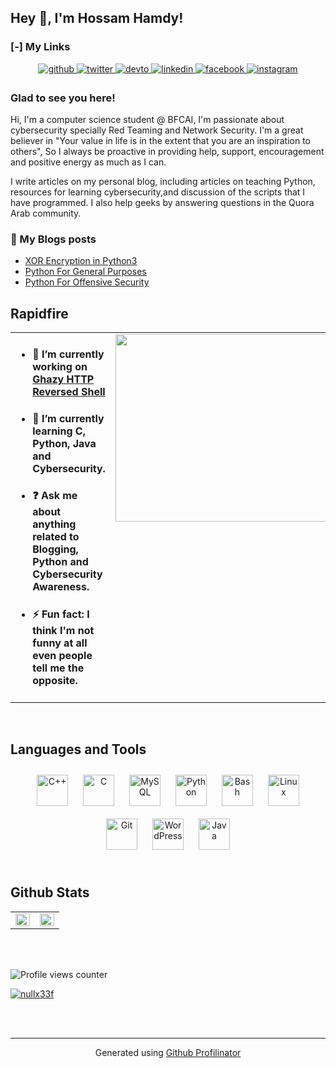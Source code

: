## Hey 👋, I'm Hossam Hamdy!  
  



### [-] My Links  
<div align="center">
<a href="https://github.com/nullx33F" target="_blank">
<img src=https://img.shields.io/badge/github-%2324292e.svg?&style=for-the-badge&logo=github&logoColor=white alt=github style="margin-bottom: 5px;" />
</a>
<a href="https://twitter.com/nullx33F" target="_blank">
<img src=https://img.shields.io/badge/twitter-%2300acee.svg?&style=for-the-badge&logo=twitter&logoColor=white alt=twitter style="margin-bottom: 5px;" />
</a>
<a href="https://dev.to/nullx33F" target="_blank">
<img src=https://img.shields.io/badge/dev.to-%2308090A.svg?&style=for-the-badge&logo=dev.to&logoColor=white alt=devto style="margin-bottom: 5px;" />
</a>
<a href="https://linkedin.com/in/nullx33F" target="_blank">
<img src=https://img.shields.io/badge/linkedin-%231E77B5.svg?&style=for-the-badge&logo=linkedin&logoColor=white alt=linkedin style="margin-bottom: 5px;" />
</a>
<a href="https://www.facebook.com/nullx33F" target="_blank">
<img src=https://img.shields.io/badge/facebook-%232E87FB.svg?&style=for-the-badge&logo=facebook&logoColor=white alt=facebook style="margin-bottom: 5px;" />
</a>
<a href="https://instagram.com/nullx33F" target="_blank">
<img src=https://img.shields.io/badge/instagram-%23000000.svg?&style=for-the-badge&logo=instagram&logoColor=white alt=instagram style="margin-bottom: 5px;" />
</a>  
</div>  
  



### Glad to see you here!  
Hi, I'm a computer science student @ BFCAI, I'm passionate about cybersecurity specially Red Teaming and Network Security.
I'm a great believer in "Your value in life is in the extent that you are an inspiration to others",
So I always be proactive in providing help, support, encouragement and positive energy as much as I can.

I write articles on my personal blog, including articles on teaching Python, resources for learning cybersecurity,and discussion of the scripts that I have programmed. I also help geeks by answering questions in the Quora Arab community.
<br/>  


### 📕 My Blogs posts
<!-- BLOG-POST-LIST:START -->
- [XOR Encryption in Python3](https://nullx33f.wordpress.com/2020/11/15/xor-encryption-in-python3/)
- [Python For General Purposes](https://nullx33f.wordpress.com/2020/10/15/python-for-general-purpose/)
- [Python For Offensive Security](https://nullx33f.wordpress.com/2020/10/07/resources-for-python-offensive-programming/)
<!-- BLOG-POST-LIST:END -->

## Rapidfire  
<table><tr><td valign="top" width="50%">

- #### 🔭 I’m currently working on [Ghazy HTTP Reversed Shell](https://github.com/nullx33F/Ghazy)  
  

- #### 🌱 I’m currently learning C, Python, Java and Cybersecurity.  
  

- #### ❓ Ask me about anything related to Blogging, Python and Cybersecurity Awareness.  
  

- #### ⚡ Fun fact: I think I'm not funny at all even people tell me the opposite.  


</td><td valign="top" width="50%">

<img src="https://media.giphy.com/media/USV0ym3bVWQJJmNu3N/giphy.gif" align="left" height="300" width="490" />  


</td></tr></table>  

<br/>  


## Languages and Tools  
<div align="center">  
<img style="margin: 10px" src="https://profilinator.rishav.dev/skills-assets/cplusplus-original.svg" alt="C++" height="50" />  
<img style="margin: 10px" src="https://profilinator.rishav.dev/skills-assets/c-original.svg" alt="C" height="50" />  
<img style="margin: 10px" src="https://profilinator.rishav.dev/skills-assets/mysql-original-wordmark.svg" alt="MySQL" height="50" />  
<img style="margin: 10px" src="https://profilinator.rishav.dev/skills-assets/python-original.svg" alt="Python" height="50" />  
<img style="margin: 10px" src="https://profilinator.rishav.dev/skills-assets/gnu_bash-icon.svg" alt="Bash" height="50" />  
<img style="margin: 10px" src="https://profilinator.rishav.dev/skills-assets/linux-original.svg" alt="Linux" height="50" />  
<img style="margin: 10px" src="https://profilinator.rishav.dev/skills-assets/git-scm-icon.svg" alt="Git" height="50" />  
<img style="margin: 10px" src="https://profilinator.rishav.dev/skills-assets/wordpress.png" alt="WordPress" height="50" />  
<img style="margin: 10px" src="https://profilinator.rishav.dev/skills-assets/java-original-wordmark.svg" alt="Java" height="50" />  
</div>  

<br/>  


## Github Stats  
<table><tr><td valign="top" width="50%">

<img src="https://github-readme-stats.vercel.app/api?username=nullx33F&show_icons=true&count_private=true&hide_border=true" align="left" style="width: 100%" />

</td><td valign="top" width="50%">

<img src="https://github-readme-stats.vercel.app/api/top-langs/?username=nullx33F&hide_border=true&layout=compact" align="left" style="width: 100%" />

</td></tr></table>  

<br/>  

  

<br/>  

![Profile views counter](https://komarev.com/ghpvc/?username=nullx33F&&style=flat-square)  <br/>
<p align="left"> <a href="https://twitter.com/nullx33f" target="blank"><img src="https://img.shields.io/twitter/follow/nullx33f?logo=twitter&style=for-the-badge" alt="nullx33f" /></a> </p>

<br/>  


<br />

----
<div align="center">Generated using <a href="https://profilinator.rishav.dev/" target="_blank">Github Profilinator</a></div>
